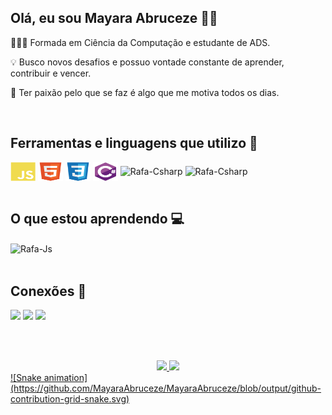 ## Olá, eu sou Mayara Abruceze 👩‍💻

 👩🏻‍🎓 Formada em Ciência da Computação e estudante de ADS.
 
 💡 Busco novos desafios e possuo vontade constante de aprender, contribuir e vencer.
 
 💟 Ter paixão pelo que se faz é algo que me motiva todos os dias.

<br>

## Ferramentas e linguagens que utilizo 🤖
<div style="display: inline_block">
  <img align="center" alt="Rafa-Js" height="30" width="40" src="https://raw.githubusercontent.com/devicons/devicon/master/icons/javascript/javascript-plain.svg">
  <img align="center" alt="Rafa-HTML" height="30" width="40" src="https://raw.githubusercontent.com/devicons/devicon/master/icons/html5/html5-original.svg">
  <img align="center" alt="Rafa-CSS" height="30" width="40" src="https://raw.githubusercontent.com/devicons/devicon/master/icons/css3/css3-original.svg">
  <img align="center" alt="Rafa-Csharp" height="30" width="40" src="https://raw.githubusercontent.com/devicons/devicon/master/icons/csharp/csharp-original.svg">
  <img align="center" alt="Rafa-Csharp" height="30" width="40" src="https://cdn.jsdelivr.net/gh/devicons/devicon/icons/vscode/vscode-original.svg" />
  <img align="center" alt="Rafa-Csharp" height="30" width="40" src="https://cdn.jsdelivr.net/gh/devicons/devicon/icons/codepen/codepen-plain.svg" />
</div>

<br>

## O que estou aprendendo 💻
<div style="display: inline_block">
  <img align="center" alt="Rafa-Js" height="30" width="40" src="https://cdn.jsdelivr.net/gh/devicons/devicon/icons/react/react-original.svg" />
 </div>
 
 <br>

## Conexões 🤳

<div>
  <a href="https://www.youtube.com/c/ElaeDuasRodas" target="_blank"><img src="https://img.shields.io/badge/YouTube-FF0000?style=for-the-badge&logo=youtube&logoColor=white" target="_blank"></a>
  <a href="https://www.instagram.com/maylandingpages/" target="_blank"><img src="https://img.shields.io/badge/-Instagram-%23E4405F?style=for-the-badge&logo=instagram&logoColor=white" target="_blank"></a>
  <a href="https://www.linkedin.com/in/mayara-abruceze" target="_blank"><img src="https://img.shields.io/badge/-LinkedIn-%230077B5?style=for-the-badge&logo=linkedin&logoColor=white" target="_blank"></a>
</div>

<br><br>

<div align="center">
  <a href="https://github.com/MayaraAbruceze">
  <img height="180em" src="https://github-readme-stats.vercel.app/api?username=MayaraAbruceze&show_icons=true&theme=dracula&include_all_commits=true&count_private=true"/>
  <img height="180em" src="https://github-readme-stats.vercel.app/api/top-langs/?username=MayaraAbruceze&layout=compact&langs_count=7&theme=dracula"/>
</div>
 
 <div>
  ![Snake animation](https://github.com/MayaraAbruceze/MayaraAbruceze/blob/output/github-contribution-grid-snake.svg)
 </div>
